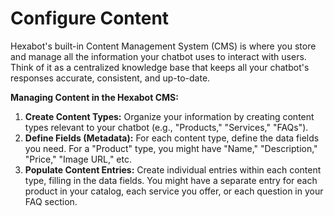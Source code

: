# Configure Content

Hexabot's built-in Content Management System (CMS) is where you store and manage all the information your chatbot uses to interact with users. Think of it as  a centralized knowledge base that keeps all your chatbot's responses accurate, consistent, and up-to-date.

**Managing Content in the Hexabot CMS:**

1. **Create Content Types:** Organize your information by creating content types relevant to your chatbot (e.g., "Products," "Services," "FAQs").
2. **Define Fields (Metadata):** For each content type, define the data fields you need. For a "Product" type, you might have "Name," "Description," "Price," "Image URL," etc.
3. **Populate Content Entries:** Create individual entries within each content type, filling in the data fields. You might have a separate entry for each product in your catalog, each service you offer, or each question in your FAQ section.

<figure><img src="https://lh7-rt.googleusercontent.com/docsz/AD_4nXdXCd2l0khISR8IxOtHZTm0UKym_xVYm6gtAujsTGnPZFfn9iYXod1c9YJBPC-3cK1LWPxFIF4NdVDrddB5cY6KBDAxiA4zyhFCEKuzczCx8Yg5wMDqoy6WNdd3yS8pXBAFmn3T5lMcxAc09Lnq2IG3I0go?key=c4KGOy1R8duHlV2m8G2iNQ" alt=""><figcaption></figcaption></figure>
